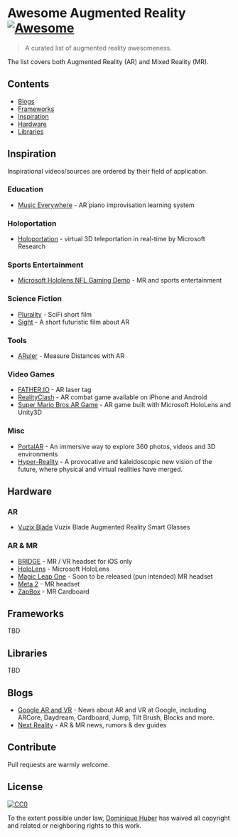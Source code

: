 # Awesome Augmented Reality [![Awesome](https://awesome.re/badge.svg)](https://awesome.re)

> A curated list of augmented reality awesomeness.

The list covers both Augmented Reality (AR) and Mixed Reality (MR).

## Contents

* [Blogs](#blogs)
* [Frameworks](#frameworks)
* [Inspiration](#inspiration)
* [Hardware](#hardware)
* [Libraries](#libraries)

## Inspiration

Inspirational videos/sources are ordered by their field of application.

### Education

* [Music Everywhere](https://www.youtube.com/watch?v=QdlJMc5ek_8) - AR piano improvisation learning system

### Holoportation

* [Holoportation](https://www.youtube.com/watch?v=7d59O6cfaM0) - virtual 3D teleportation in real-time by Microsoft Research

### Sports Entertainment

* [Microsoft Hololens NFL Gaming Demo](https://www.youtube.com/watch?v=JQ2fhg1JQig) - MR and sports entertainment

### Science Fiction

* [Plurality](https://www.youtube.com/watch?v=IzryBRPwsog) - SciFi short film
* [Sight](https://vimeo.com/46304267) - A short futuristic film about AR

### Tools

* [ARuler](https://www.youtube.com/watch?time_continue=1&v=lIJXsQwC39U) - Measure Distances with AR

### Video Games

* [FATHER.IO](https://father.io/) - AR laser tag
* [RealityClash](https://reality-clash.com/) - AR combat game available on iPhone and Android
* [Super Mario Bros AR Game](https://www.youtube.com/watch?v=QN95nNDtxjo) - AR game built with Microsoft HoloLens and Unity3D

### Misc

* [PortalAR](https://www.youtube.com/watch?time_continue=22&v=-7NutV8kHLQ) - An immersive way to explore 360 photos, videos and 3D environments
* [Hyper-Reality](https://www.youtube.com/watch?v=YJg02ivYzSs) - A provocative and kaleidoscopic new vision of the future, where physical and virtual realities have merged.

## Hardware

### AR

* [Vuzix Blade](https://www.vuzix.com/Products/Blade-Enterprise) Vuzix Blade Augmented Reality Smart Glasses

### AR & MR

* [BRIDGE](https://bridge.occipital.com) - MR / VR headset for iOS only
* [HoloLens](https://www.microsoft.com/en-us/hololens) - Microsoft HoloLens
* [Magic Leap One](https://www.magicleap.com) - Soon to be released (pun intended) MR headset
* [Meta 2](https://www.metavision.com) - MR headset
* [ZapBox](https://www.zappar.com/zapbox/) - MR Cardboard

## Frameworks

TBD

## Libraries

TBD

## Blogs

* [Google AR and VR](https://www.blog.google/products/google-vr/) - News about AR and VR at Google, including ARCore, Daydream, Cardboard, Jump, Tilt Brush, Blocks and more.
* [Next Reality](https://next.reality.news/) - AR & MR news, rumors & dev guides

## Contribute

Pull requests are warmly welcome.

## License

[![CC0](http://mirrors.creativecommons.org/presskit/buttons/88x31/svg/cc-zero.svg)](http://creativecommons.org/publicdomain/zero/1.0)

To the extent possible under law, [Dominique Huber](https://donhubi.ch) has waived all copyright and
related or neighboring rights to this work.
